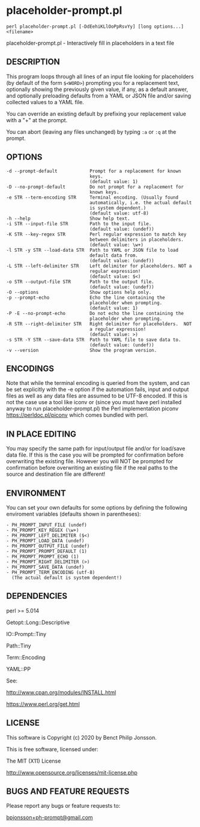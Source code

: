 placeholder-prompt.pl
=====================

    perl placeholder-prompt.pl [-DdEehiKLlOoPpRsvYy] [long options...] <filename>

placeholder-prompt.pl - Interactively fill in placeholders in a text file

DESCRIPTION
-----------

This program loops through all lines of an input file looking for
placeholders (by default of the form `$<WORD>`) prompting you for
a replacement text, optionally showing the previously given value,
if any, as a default answer, and optionally preloading defaults
from a YAML or JSON file and/or saving collected values to a YAML file.

You can override an existing default by prefixing your replacement
value with a "+" at the prompt.

You can abort (leaving any files unchanged) by typing `:a` or
`:q` at the prompt.

OPTIONS
-------

	-d --prompt-default            Prompt for a replacement for known
	                               keys.
	                               (default value: 1)
	-D --no-prompt-default         Do not prompt for a replacement for
	                               known keys.
	-e STR --term-encoding STR     Terminal encoding. (Usually found
	                               automatically, i.e. the actual default
	                               is system dependent.)
	                               (default value: utf-8)
	-h --help                      Show help text.
	-i STR --input-file STR        Path to the input file.
	                               (default value: (undef))
	-K STR --key-regex STR         Perl regular expression to match key
	                               between delimiters in placeholders.
	                               (default value: \w+)
	-l STR -y STR --load-data STR  Path to YAML or JSON file to load
	                               default data from.
	                               (default value: (undef))
	-L STR --left-delimiter STR    Left delimiter for placeholders. NOT a
	                               regular expression!
	                               (default value: $<)
	-o STR --output-file STR       Path to the output file.
	                               (default value: (undef))
	-O --options                   Show options help only.
	-p --prompt-echo               Echo the line containing the
	                               placeholder when prompting.
	                               (default value: 1)
	-P -E --no-prompt-echo         Do not echo the line containing the
	                               placeholder when prompting.
	-R STR --right-delimiter STR   Right delimiter for placeholders.  NOT
	                               a regular expression!
	                               (default value: >)
	-s STR -Y STR --save-data STR  Path to YAML file to save data to.
	                               (default value: (undef))
	-v --version                   Show the program version.


ENCODINGS
---------

Note that while the terminal encoding is queried from the system, and
can be set explicitly with the -e option if the automation fails,
input and output files as well as any data files are assumed to be
UTF-8 encoded. If this is not the case use a tool like iconv or
(since you must have perl installed anyway to run placeholder-prompt.pl) the Perl
implementation piconv <https://perldoc.pl/piconv> which comes bundled
with perl.

IN PLACE EDITING
----------------

You may specify the same path for input/output file and/or for
load/save data file. If this is the case you will be prompted for
confirmation before overwriting the existing file. However you
will NOT be prompted for confirmation before overwriting an
existing file if the real paths to the source and destination
file are different!

ENVIRONMENT
-----------

You can set your own defaults for some options by defining the
following enviroment variables (defaults shown in parentheses):

    - PH_PROMPT_INPUT_FILE (undef)
    - PH_PROMPT_KEY_REGEX (\w+)
    - PH_PROMPT_LEFT_DELIMITER ($<)
    - PH_PROMPT_LOAD_DATA (undef)
    - PH_PROMPT_OUTPUT_FILE (undef)
    - PH_PROMPT_PROMPT_DEFAULT (1)
    - PH_PROMPT_PROMPT_ECHO (1)
    - PH_PROMPT_RIGHT_DELIMITER (>)
    - PH_PROMPT_SAVE_DATA (undef)
    - PH_PROMPT_TERM_ENCODING (utf-8)
      (The actual default is system dependent!)

DEPENDENCIES
------------

perl >= 5.014

Getopt::Long::Descriptive

IO::Prompt::Tiny

Path::Tiny

Term::Encoding

YAML::PP

See: 

<http://www.cpan.org/modules/INSTALL.html>

<https://www.perl.org/get.html>

LICENSE
-------

This software is Copyright (c) 2020 by Benct Philip Jonsson.

This is free software, licensed under:

  The MIT (X11) License

<http://www.opensource.org/licenses/mit-license.php>

BUGS AND FEATURE REQUESTS
-------------------------

Please report any bugs or feature requests to:

  <bpjonsson+ph-prompt@gmail.com>


